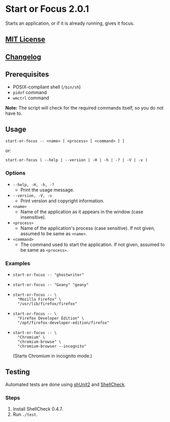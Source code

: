 Start or Focus 2.0.1
====================

Starts an application, or if it is already running, gives it focus.


[MIT License]
-------------


[Changelog]
-----------


Prerequisites
-------------

- POSIX-compliant shell (`/bin/sh`)
- `pidof` command
- `wmctrl` command

**Note:** The script will check for the required commands itself, so you do not
have to.


Usage
-----

```
start-or-focus -- <name> [ <process> [ <command> ] ]
```
or:
```
start-or-focus ( --help | --version | -H | -h | -? | -V | -v )
```

### Options

- `--help, -H, -h, -?`
  - Print the usage message.
- `--version, -V, -v`
  - Print version and copyright information.
- `<name>`
  - Name of the application as it appears in the window (case insensitive).
- `<process>`
  - Name of the application's process (case sensitive). If not given, assumed to
    be same as `<name>`.
- `<command>`
  - The command used to start the application. If not given, assumed to be same
    as `<process>`.

### Examples

- ```
  start-or-focus -- "ghostwriter"
  ```
- ```
  start-or-focus -- "Geany" "geany"
  ```
- ```
  start-or-focus -- \
    "Mozilla Firefox" \
    "/usr/lib/firefox/firefox"
  ```
- ```
  start-or-focus -- \
    "Firefox Developer Edition" \
    "/opt/firefox-developer-edition/firefox"
  ```
- ```
  start-or-focus -- \
    "Chromium" \
    "chromium-browse" \
    "chromium-browser --incognito"
  ```
  (Starts Chromium in incognito mode.)


Testing
-------

Automated tests are done using [shUnit2] and [ShellCheck].

### Steps

1. Install ShellCheck 0.4.7.
2. Run `./test`.


[MIT License]: ./LICENSE.md
[Changelog]: ./CHANGELOG.md
[shUnit2]: https://github.com/kward/shunit2/
[ShellCheck]: https://github.com/koalaman/shellcheck
